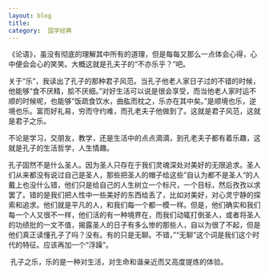 ```yaml
---
layout: blog  
title: 
category:  国学经典
---
```


《论语》，虽没有彻底的理解其中所有的道理，但是每每又那么一点体会心得，心中便会会心的笑笑。大概这就是孔夫子的“不亦乐乎？”吧。

​     关于“乐”，我读出了孔子的那种君子风范。当孔子他老人家日子过的不错的时候，他能够“食不厌精，脍不厌细。”对好生活可以说是很会享受，而当他老人家时运不顺的时候呢，也能够“饭疏食饮水，曲肱而枕之，乐亦在其中矣。”是顺境也乐，逆境也乐。富而好礼易，穷而守约难，而孔老夫子他做到了。这就是君子风范，这就是君子之乐。

​      不论是学习，交朋友，教学，还是生活中的点点滴滴，到孔老夫子都有着乐趣，这就是孔子的生活哲学，人生情趣。

​     孔子固然不是什么圣人。因为圣人只存在于我们灵魂深处对美好的无限追求。圣人们从来都没有说过自己是圣人，那些把圣人的帽子给这些”自认为都不是圣人“的人戴上也没什么错，他们只是给自己的人生树立一个标尺，一个目标，然后孜孜以求罢了。错的是我们把人性中一些美好的东西给丢了，比如对美好，对心灵宁静的探索和追求。他们就是平凡的人，和我们每一个都一模一样。但是，他们确实和我们每一个人又很不一样，他们活的有一种境界在，而我们动辄打倒圣人，或者将圣人的功绩批的一文不值，揭露圣人的日子有多么惨的那些人，自以为很了不起，但是他们真正读懂孔子了吗？没有。有的只是无聊。不错，”“无聊”这个词是我们这个时代的特征。应该再加一个“浮躁”。

​       孔子之乐，乐的是一种对生活，对生命和谐亲近而又高度提炼的体验。